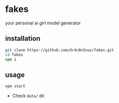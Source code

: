 # fakes

your personal ai girl model generator

## installation

```bash
git clone https://github.com/dr4c0n3xus/fakes.git
cd fakes
npm i
```

## usage

```bash
npm start
```

- Check `data/` dir.

